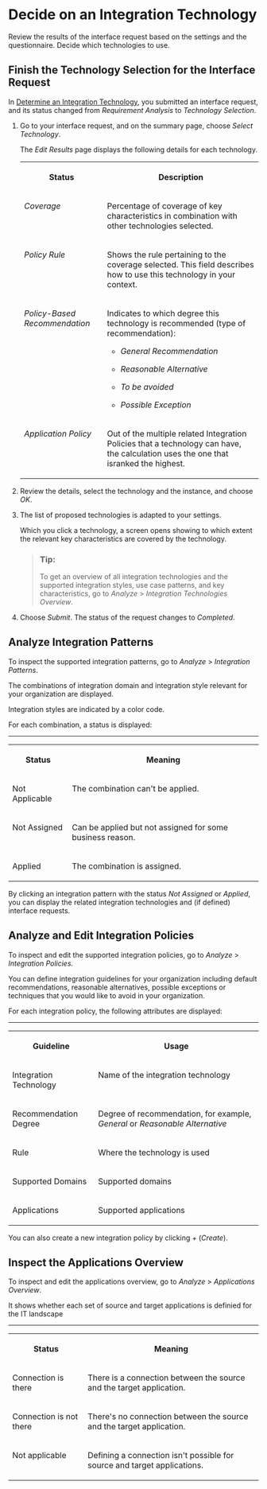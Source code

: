 <!-- loiofb4bc24faec44bdb9cdc1d02d9b5ca99 -->

# Decide on an Integration Technology

Review the results of the interface request based on the settings and the questionnaire. Decide which technologies to use.



<a name="loiofb4bc24faec44bdb9cdc1d02d9b5ca99__section_mn3_52y_5sb"/>

## Finish the Technology Selection for the Interface Request

In [Determine an Integration Technology](determine-an-integration-technology-69b6dae.md), you submitted an interface request, and its status changed from *Requirement Analysis* to *Technology Selection*.

1.  Go to your interface request, and on the summary page, choose *Select Technology*.

    The *Edit Results* page displays the following details for each technology.


    <table>
    <tr>
    <th valign="top">

    Status


    
    </th>
    <th valign="top">

    Description


    
    </th>
    </tr>
    <tr>
    <td valign="top">

    *Coverage*


    
    </td>
    <td valign="top">

    Percentage of coverage of key characteristics in combination with other technologies selected.


    
    </td>
    </tr>
    <tr>
    <td valign="top">

    *Policy Rule* 


    
    </td>
    <td valign="top">

    Shows the rule pertaining to the coverage selected. This field describes how to use this technology in your context.


    
    </td>
    </tr>
    <tr>
    <td valign="top">

    *Policy-Based Recommendation*


    
    </td>
    <td valign="top">

    Indicates to which degree this technology is recommended \(type of recommendation\):

    -   *General Recommendation*

    -   *Reasonable Alternative*
    -   *To be avoided*
    -   *Possible Exception*


    
    </td>
    </tr>
    <tr>
    <td valign="top">

    *Application Policy*


    
    </td>
    <td valign="top">

    Out of the multiple related Integration Policies that a technology can have, the calculation uses the one that isranked the highest.


    
    </td>
    </tr>
    </table>
    
2.  Review the details, select the technology and the instance, and choose *OK*.

3.  The list of proposed technologies is adapted to your settings.

    Which you click a technology, a screen opens showing to which extent the relevant key characteristics are covered by the technology.

    > ### Tip:  
    > To get an overview of all integration technologies and the supported integration styles, use case patterns, and key characteristics, go to *Analyze* \> *Integration Technologies Overview*.

4.  Choose *Submit*. The status of the request changes to *Completed*.




<a name="loiofb4bc24faec44bdb9cdc1d02d9b5ca99__section_mmx_phc_psb"/>

## Analyze Integration Patterns

To inspect the supported integration patterns, go to *Analyze* \> *Integration Patterns*.

The combinations of integration domain and integration style relevant for your organization are displayed.

Integration styles are indicated by a color code.

For each combination, a status is displayed:

****


<table>
<tr>
<th valign="top">

Status



</th>
<th valign="top">

Meaning



</th>
</tr>
<tr>
<td valign="top">

Not Applicable



</td>
<td valign="top">

The combination can't be applied.



</td>
</tr>
<tr>
<td valign="top">

Not Assigned



</td>
<td valign="top">

Can be applied but not assigned for some business reason.



</td>
</tr>
<tr>
<td valign="top">

Applied



</td>
<td valign="top">

The combination is assigned.



</td>
</tr>
</table>

By clicking an integration pattern with the status *Not Assigned* or *Applied*, you can display the related integration technologies and \(if defined\) interface requests.



<a name="loiofb4bc24faec44bdb9cdc1d02d9b5ca99__section_jh3_rhc_psb"/>

## Analyze and Edit Integration Policies

To inspect and edit the supported integration policies, go to *Analyze* \> *Integration Policies*.

You can define integration guidelines for your organization including default recommendations, reasonable alternatives, possible exceptions or techniques that you would like to avoid in your organization.

For each integration policy, the following attributes are displayed:

****


<table>
<tr>
<th valign="top">

Guideline



</th>
<th valign="top">

Usage



</th>
</tr>
<tr>
<td valign="top">

Integration Technology



</td>
<td valign="top">

Name of the integration technology



</td>
</tr>
<tr>
<td valign="top">

Recommendation Degree



</td>
<td valign="top">

Degree of recommendation, for example, *General* or *Reasonable Alternative*



</td>
</tr>
<tr>
<td valign="top">

Rule



</td>
<td valign="top">

Where the technology is used



</td>
</tr>
<tr>
<td valign="top">

Supported Domains



</td>
<td valign="top">

Supported domains



</td>
</tr>
<tr>
<td valign="top">

Applications



</td>
<td valign="top">

Supported applications



</td>
</tr>
</table>

You can also create a new integration policy by clicking *\+* \(*Create*\).



<a name="loiofb4bc24faec44bdb9cdc1d02d9b5ca99__section_fhj_rhc_psb"/>

## Inspect the Applications Overview

To inspect and edit the applications overview, go to *Analyze* \> *Applications Overview*.

It shows whether each set of source and target applications is definied for the IT landscape

****


<table>
<tr>
<th valign="top">

Status



</th>
<th valign="top">

Meaning



</th>
</tr>
<tr>
<td valign="top">

Connection is there



</td>
<td valign="top">

There is a connection between the source and the target application.



</td>
</tr>
<tr>
<td valign="top">

Connection is not there



</td>
<td valign="top">

There's no connection between the source and the target application.



</td>
</tr>
<tr>
<td valign="top">

Not applicable



</td>
<td valign="top">

Defining a connection isn't possible for source and target applications.



</td>
</tr>
</table>

